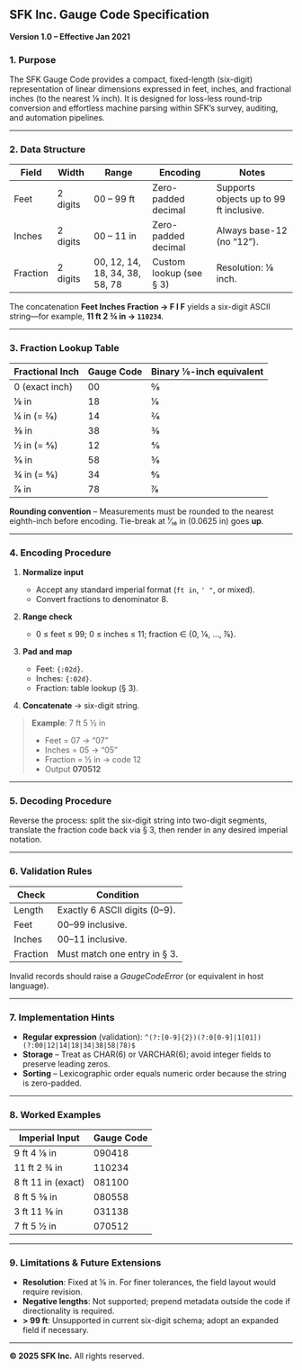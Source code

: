 ## SFK Inc. Gauge Code Specification

**Version 1.0 – Effective Jan 2021**

### 1. Purpose

The SFK Gauge Code provides a compact, fixed-length (six-digit) representation of linear dimensions expressed in feet, inches, and fractional inches (to the nearest ⅛ inch). It is designed for loss-less round-trip conversion and effortless machine parsing within SFK’s survey, auditing, and automation pipelines.

---

### 2. Data Structure

| Field    | Width    | Range                          | Encoding                | Notes                                   |
| -------- | -------- | ------------------------------ | ----------------------- | --------------------------------------- |
| Feet     | 2 digits | 00 – 99 ft                     | Zero-padded decimal     | Supports objects up to 99 ft inclusive. |
| Inches   | 2 digits | 00 – 11 in                     | Zero-padded decimal     | Always base-12 (no “12”).               |
| Fraction | 2 digits | 00, 12, 14, 18, 34, 38, 58, 78 | Custom lookup (see § 3) | Resolution: ⅛ inch.                     |

The concatenation **Feet Inches Fraction → F I F** yields a six-digit ASCII string—for example, **11 ft 2 ¾ in → `110234`**.

---

### 3. Fraction Lookup Table

| Fractional Inch | Gauge Code | Binary ⅛-inch equivalent |
| --------------- | ---------- | ------------------------ |
| 0 (exact inch)  | 00         | 0⁄8                      |
| ⅛ in            | 18         | 1⁄8                      |
| ¼ in  (= 2⁄8)   | 14         | 2⁄8                      |
| ⅜ in            | 38         | 3⁄8                      |
| ½ in  (= 4⁄8)   | 12         | 4⁄8                      |
| 5⁄8 in          | 58         | 5⁄8                      |
| ¾ in  (= 6⁄8)   | 34         | 6⁄8                      |
| 7⁄8 in          | 78         | 7⁄8                      |

**Rounding convention** – Measurements must be rounded to the nearest eighth-inch before encoding. Tie-break at ¹⁄₁₆ in (0.0625 in) goes **up**.

---

### 4. Encoding Procedure

1. **Normalize input**

   * Accept any standard imperial format (`ft in`, `' "`, or mixed).
   * Convert fractions to denominator 8.

2. **Range check**

   * 0 ≤ feet ≤ 99; 0 ≤ inches ≤ 11; fraction ∈ {0, 1⁄8, …, 7⁄8}.

3. **Pad and map**

   * Feet: `{:02d}`.
   * Inches: `{:02d}`.
   * Fraction: table lookup (§ 3).

4. **Concatenate** → six-digit string.

> **Example**: 7 ft 5 ½ in
>
> * Feet = 07 → “07”
> * Inches = 05 → “05”
> * Fraction = ½ in → code 12
> * Output **070512**

---

### 5. Decoding Procedure

Reverse the process: split the six-digit string into two-digit segments, translate the fraction code back via § 3, then render in any desired imperial notation.

---

### 6. Validation Rules

| Check    | Condition                     |
| -------- | ----------------------------- |
| Length   | Exactly 6 ASCII digits (0–9). |
| Feet     | 00–99 inclusive.              |
| Inches   | 00–11 inclusive.              |
| Fraction | Must match one entry in § 3.  |

Invalid records should raise a *GaugeCodeError* (or equivalent in host language).

---

### 7. Implementation Hints

* **Regular expression** (validation): `^(?:[0-9]{2})(?:0[0-9]|1[01])(?:00|12|14|18|34|38|58|78)$`
* **Storage** – Treat as CHAR(6) or VARCHAR(6); avoid integer fields to preserve leading zeros.
* **Sorting** – Lexicographic order equals numeric order because the string is zero-padded.

---

### 8. Worked Examples

| Imperial Input     | Gauge Code |
| ------------------ | ---------- |
| 9 ft 4 ⅛ in        | 090418     |
| 11 ft 2 ¾ in       | 110234     |
| 8 ft 11 in (exact) | 081100     |
| 8 ft 5 ⅝ in        | 080558     |
| 3 ft 11 ⅜ in       | 031138     |
| 7 ft 5 ½ in        | 070512     |

---

### 9. Limitations & Future Extensions

* **Resolution**: Fixed at ⅛ in. For finer tolerances, the field layout would require revision.
* **Negative lengths**: Not supported; prepend metadata outside the code if directionality is required.
* **> 99 ft**: Unsupported in current six-digit schema; adopt an expanded field if necessary.

---

**© 2025 SFK Inc.**  All rights reserved.
